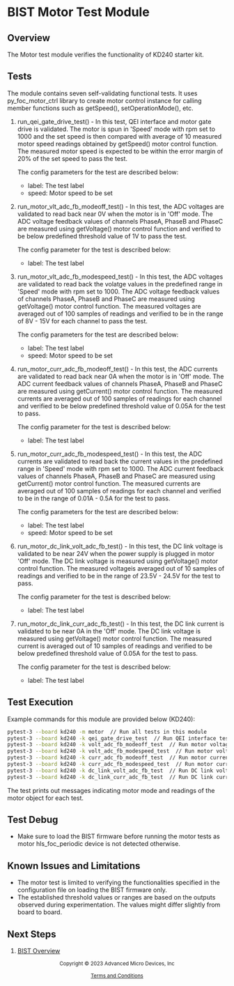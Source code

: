﻿# BIST Motor Test Module

## Overview

The Motor test module verifies the functionality of KD240 starter kit.

## Tests

The module contains seven self-validating functional tests. It uses py_foc_motor_ctrl
library to create motor control instance for calling member functions such as getSpeed(),
setOperationMode(), etc.

1. run_qei_gate_drive_test() - In this test, QEI interface and motor gate drive is
   validated. The motor is spun in 'Speed' mode with rpm set to 1000 and the set speed is
   then compared with average of 10 measured motor speed readings obtained by getSpeed()
   motor control function. The measured motor speed is expected to be within the error
   margin of 20% of the set speed to pass the test.

   The config parameters for the test are described below:

    * label: The test label
    * speed: Motor speed to be set

2. run_motor_vlt_adc_fb_modeoff_test() - In this test, the ADC voltages are validated to
   read back near 0V when the motor is in 'Off' mode. The ADC voltage feedback values of
   channels PhaseA, PhaseB and PhaseC are measured using getVoltage() motor control function
   and verified to be below predefined threshold value of 1V to pass the test.
  
   The config parameter for the test is described below:

    * label: The test label
  
3. run_motor_vlt_adc_fb_modespeed_test() - In this test, the ADC voltages are validated to
   read back the volatge values in the predefined range in 'Speed' mode with rpm set to 1000.
   The ADC voltage feedback values of channels PhaseA, PhaseB and PhaseC are measured using
   getVoltage() motor control function. The measured voltages are averaged out of 100 samples
   of readings and verified to be in the range of 8V - 15V for each channel to pass the test.
   
   The config parameters for the test are described below:

    * label: The test label
    * speed: Motor speed to be set

4. run_motor_curr_adc_fb_modeoff_test() - In this test, the ADC currents are validated to
   read back near 0A when the motor is in 'Off' mode. The ADC current feedback values of
   channels PhaseA, PhaseB and PhaseC are measured using getCurrent() motor control function.
   The measured currents are averaged out of 100 samples of readings for each channel and
   verified to be below predefined threshold value of 0.05A for the test to pass.
   
   The config parameter for the test is described below:

    * label: The test label
    
5. run_motor_curr_adc_fb_modespeed_test() - In this test, the ADC currents are validated to
   read back the current values in the predefined range in 'Speed' mode with rpm set to 1000.
   The ADC current feedback values of channels PhaseA, PhaseB and PhaseC are measured using
   getCurrent() motor control function. The measured currents are averaged out of 100 samples
   of readings for each channel and verified to be in the range of 0.01A - 0.5A for the test
   to pass.
   
   The config parameters for the test are described below:

    * label: The test label
    * speed: Motor speed to be set

6. run_motor_dc_link_volt_adc_fb_test() - In this test, the DC link voltage is validated to be
   near 24V when the power supply is plugged in motor 'Off' mode. The DC link voltage is measured
   using getVoltage() motor control function. The measured voltageis averaged out of 10 samples
   of readings and verified to be in the range of 23.5V - 24.5V for the test to pass.

   The config parameter for the test is described below:

    * label: The test label
    
7. run_motor_dc_link_curr_adc_fb_test() - In this test, the DC link current is validated to be
   near 0A in the 'Off' mode. The DC link voltage is measured using getVoltage() motor control
   function. The measured current is averaged out of 10 samples of readings and verified to be
   below predefined threshold value of 0.05A for the test to pass.

   The config parameter for the test is described below:

    * label: The test label

## Test Execution

Example commands for this module are provided below (KD240):

```bash
pytest-3 --board kd240 -m motor  // Run all tests in this module
pytest-3 --board kd240 -k qei_gate_drive_test  // Run QEI interface test in 'Speed' mode
pytest-3 --board kd240 -k volt_adc_fb_modeoff_test  // Run motor voltage ADC feedback test in 'Off' mode
pytest-3 --board kd240 -k volt_adc_fb_modespeed_test  // Run motor voltage ADC feedback test in 'Speed' mode
pytest-3 --board kd240 -k curr_adc_fb_modeoff_test  // Run motor current ADC feedback test in 'Off' mode
pytest-3 --board kd240 -k curr_adc_fb_modespeed_test  // Run motor current ADC feedback test in 'Speed' mode
pytest-3 --board kd240 -k dc_link_volt_adc_fb_test  // Run DC link voltage ADC feedback test in 'Off' mode
pytest-3 --board kd240 -k dc_link_curr_adc_fb_test  // Run DC link current ADC feedback test in 'Off' mode
```

The test prints out messages indicating motor mode and readings of the motor object for each test.
 
## Test Debug

* Make sure to load the BIST firmware before running the motor tests as motor hls_foc_periodic device
  is not detected otherwise.

## Known Issues and Limitations

* The motor test is limited to verifying the functionalities specified in the configuration file on loading
  the BIST firmware only.
* The established threshold values or ranges are based on the outputs observed during experimentation.
  The values might differ slightly from board to board.

## Next Steps

1. [BIST Overview](../overview)


<p class="sphinxhide" align="center"><sub>Copyright © 2023 Advanced Micro Devices, Inc</sub></p>

<p class="sphinxhide" align="center"><sup><a href="https://www.amd.com/en/corporate/copyright">Terms and Conditions</a></sup></p>
